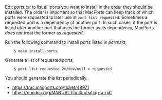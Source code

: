 Edit _ports.txt_ to list all ports you want to install in the order they should
be installed. The order is important so that MacPorts can keep track of which
ports were _requested_ to later use in ``port list requested``. Sometimes a
requested port is a dependency of another port. In such cases, if the port is
listed _after_ another port that uses the former as its dependency, MacPorts
_does not_ treat the former as _requested_.

Run the following command to install ports listed in _ports.txt_,

        $ make install-ports

Generate a list of requested ports,

        $ port list requested 2>/dev/null > requested

You should generate this list periodically.

- https://trac.macports.org/ticket/48971
- https://pandoc.org/MANUAL.html#creating-a-pdf
